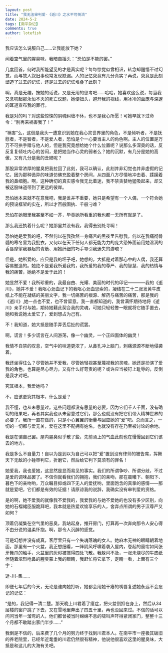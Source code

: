 ```yaml
---
layout: post
title: "我无法审判爱-《逝川》之水不可倒流"
date: 2024-5-2
tags: [南平杂记]
comments: true
author: lotefish
---
```


我应该怎么说服自己……让我能放下她？

闻着空气里的腥臭味，我暗自摇头：“恐怕是不能的罢。”

几度回首，何时我所能望见的才是真实呢？每每惊觉似曾相识，转念却醒悟不过幻觉，而与故人叙旧事也常发现缺漏。人的记忆究竟有几分真实？再说，究竟是此刻塑造了过去的记忆，还是过去的记忆堆叠了此刻？

啊，真是无趣，按她的话说，又是无用的思考吧……哈哈，她喜欢这么说，每当我又念叨起那永恒不灭的死亡议题，她便扭头，避开我的视线，用冰冷的面庞与深邃的耳道宣布我的罪行。

我是对的吗？对这些惊悚的阴魂纠缠不休，也不是我心所愿！可她早就下过命令：“别再来祸害我了！”

“祸害”么，这倒是我头一遭意识到她在我心灵世界里的角色，不是倾听者，不是抚慰者，不是智者，不是爱人者，恐怕是个一心要当主人的角色啊。主人的位置是万万不可拱手赠与他人的，但是我究竟想给她个什么位置呢？说那么多深奥的话，反反复复倾吐内心的苦闷，是把她当作心灵的弱者么？她的沉默，有几分是她的高傲，又有几分是我的丑陋呢？

那股异常浓厚的腥臭把我拉回了此刻，我可以确认，此刻并非幻觉也并非虚假的记忆，因为那种诡异的味道仿佛充盈着整个房间，从四面八方尽情地冲击着、蹂躏着我的鼻细胞。啊，这种确切的真实感令我无比着迷，我不禁贪婪地猛吸起来，却又被这股味道带到了更远的彼岸。

恐怕她本来就不在意我吧，我是谁并不重要，她只是希望有一个人偶，一个符合她的预设框架的实在，所以才百般固执、千般刁难？

恐怕在她眼里我甚至不如一芥，毕竟她所看重的我也都一无所有就是了。

那么我还执着什么呢？她那里并没有我，我得去别处寻啊！

恐怕她是爱我的吧，不然何以在我孜然一身痛苦的黑夜里告慰我，何以在我痛彻骨髓的寒冬里为我批衣，又何以在天下任何人都无能为力的庞大恐怖面前用她温润的香唇摩挲我暴起的青筋、用她纤细的巧手导引我迷失的游魂？

但是，她所爱的，应只是我的坯子吧，她想的，大抵是对着那心中的人偶，我还算容易塑造的。她绝不是爱我所爱我的，我所爱的我的尊严、我的智慧、我的热情与我的痛苦，她绝不是爱于此的！

她显然不爱！我所珍重的，我最自由、光耀、美丽的时代的印记————我的《逝川》，她并不爱！我呕心沥血记下的我呕心沥血思索的，凝结在二十二张发黄牛皮纸上不能在凝结的美丽文字，我一切痛苦的根源、解药与痛苦的痛苦，那是我的《逝川》,她一点也不爱，也不曾留意。我一直都知道的，我曾满怀期待地将《逝川》亲手付与她，期待她藉此契合我的灵魂，可她只轻轻瞥一眼就将它随手置去，她和我说她太爱它了，爱到想占为己有。

不！我知道，她大抵是随手弄丢后扯的谎罢。

啊，谎言！多少谎言在人间游荡，像一个幽灵，一个正四面体的幽灵！

我情不自禁的叹息，空气中的味道更浓了，从鼻孔冲上脑门，刺痛源源不断地侵袭着。

我还坐得住么？尽管她并不爱我，尽管她轻视甚至蔑视我的灵魂，她还是扮演了爱我的角色，也算是尽心尽力，又有什么好苛责的呢？或许应当被钉上耻辱的，反倒是我才对吧。

究其根本，我爱她吗？

不，应该更究其根本，什么是爱？

我不懂，也从未思量过。这些问题都没有思量的必要，因为它们千人千面，没有确切的结果吧，再者其实我也从未留意过它们，那么也就没有把它们带入精神世界的必要了。我所一直在做的，只是小心翼翼的衡量与回应她的“爱”吧。总而言之，一切的一切都与爱无关，爱在这里不配拥有姓名，也就没有存在乃至被讨论的余地。

我是在骗自己罢。屋内腥臭似乎散了些，先前涌上的气血此刻也在慢慢回到它们该去的地方。

我是多么不自量力！自以为是到以为自己可以把“爱”置到没有律师的被告席，挥舞天下无敌的小锤审判它，折磨它，然后给它判下莫须有的罪名！

她爱我，我也爱她，这显然是显而易见的事实。我们的所谓争吵、所谓分歧，不过是爱的调味品罢了。不信你就看我们的拥抱，我们的亲吻，那在晨曦下、朝阳下、暮色下的亲吻哟，万众瞩目抑或四下无人的爱抚哟，里面饱含的真挚的感情——那就是爱吧，它们都是有效的证据！请原谅我的说辞，我确实没有审判爱的资格。

是的啊，她不爱我的就像我不爱我的，我爱我的与她不爱她的也没有多少区别，向她的石榴裙臣服跪拜吧，我本就是热爱欢愉享乐的人，舍弃点所谓的男子汉尊严又如何？

顶着仍凝集在空气里的恶臭，我站起身，推开房门，打算再一次奔向那令人安心得不由分说的温柔怀抱。啊，那令人沉醉的感觉。

可是幻想并没有成真，客厅里只有一个失魂落魄的女人。她麻木无神的眼睛朝着地面，那里有一个火盆，我正想细看，一阵阴风呼啸着袭入屋内，卷起的窗帘如同张牙舞爪的触手，火盆里的灰烬被搅得四处飞散。我躲闪不及，一张未烧尽的牛皮纸伴随着浓烈呛鼻的腥臭蒙上我的眼睛，我赶忙将它拿下，定睛一看，上面有三个字：

逝-川-集……

即便七年后的今天，无论是谁向她打听，她都会用她干瘪的嘴唇复述她永远不会忘记的记忆：

“是的，我记得一清二楚。那天晚上川君着了癔症，把火盆倒扣在身上，然后从34层楼的窗户跳了下去，又在雪地里奔出了四五十里，再也没回来过。不信的话可以问问当年一溜弯的人，他们都曾被当时绵绵不息的啸叫声吓得紧闭家门，整整十三个月都不敢踏出家门半步……”

我倒是不信的，后来费了几个月的努力终于找到川君本人。在南平市一座极其破旧的养老院里，已经年近耄耋的川君仍然很有精神，他说他很喜欢这里的腥臭味，大抵是和这儿的大海有关吧。
